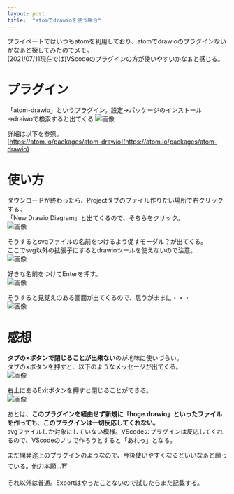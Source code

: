 ```yaml
---
layout: post
title:  "atomでdrawioを使う場合"
---
```


プライベートではいつもatomを利用しており、atomでdrawioのプラグインないかなぁと探してみたのでメモ。  
(2021/07/11現在では)VScodeのプラグインの方が使いやすいかなぁと感じる。

# プラグイン
「atom-drawio」というプラグイン。設定→パッケージのインストール→draiwoで検索すると出てくる
![画像](https://tou0624.github.io//assets/atom-drawio-plugin/image1.png)

詳細は以下を参照。  
[https://atom.io/packages/atom-drawio](https://atom.io/packages/atom-drawio)

# 使い方
ダウンロードが終わったら、Projectタブのファイル作りたい場所で右クリックする。  
「New Drawio Diagram」と出てくるので、そちらをクリック。  
![画像](https://tou0624.github.io//assets/atom-drawio-plugin/image2.png)

そうするとsvgファイルの名前をつけるよう促すモーダル？が出てくる。  
ここでsvg以外の拡張子にするとdrawioツールを使えないので注意。  
![画像](https://tou0624.github.io//assets/atom-drawio-plugin/image3.png)

好きな名前をつけてEnterを押す。  
![画像](https://tou0624.github.io//assets/atom-drawio-plugin/image4.png)

そうすると見覚えのある画面が出てくるので、思うがままに・・・  
![画像](https://tou0624.github.io//assets/atom-drawio-plugin/image5.png)

# 感想
<b>タブの×ボタンで閉じることが出来ない</b>のが地味に使いづらい。  
タブの×ボタンを押すと、以下のようなメッセージが出てくる。  
![画像](https://tou0624.github.io//assets/atom-drawio-plugin/image6.png)

右上にあるExitボタンを押すと閉じることができる。  
![画像](https://tou0624.github.io//assets/atom-drawio-plugin/image7.png)

あとは、<b>このプラグインを経由せず新規に「hoge.drawio」といったファイルを作っても、このプラグインは一切反応してくれない。</b>  
svgファイルしか対象にしていない模様。VScodeのプラグインは反応してくれるので、VScodeのノリで作ろうとすると「あれっ」となる。  

まだ開発途上のプラグインのようなので、今後使いやすくなるといいなぁと願っている。他力本願…⛩

それ以外は普通。Exportはやったことないので試したらまた記載する。

